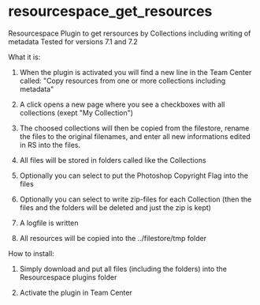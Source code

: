 # resourcespace_get_resources
Resourcespace Plugin to get rersources by Collections including writing of metadata
Tested for versions 7.1 and 7.2

What it is:

1. When the plugin is activated you will find a new line in the Team Center called: "Copy resources from one or more collections including metadata"

2. A click opens a new page where you see a checkboxes with all collections (exept "My Collection")

3. The choosed collections will then be copied from the filestore, rename the files to the original filenames, and enter all new informations edited in RS into the files.

4. All files will be stored in folders called like the Collections

5. Optionally you can select to put the Photoshop Copyright Flag into the files

6. Optionally you can select to write zip-files for each Collection (then the files and the folders will be deleted and just the zip is kept)

7. A logfile is written

8. All resources will be copied into the ../filestore/tmp folder

How to install:

1. Simply download and put all files (including the folders) into the Resourcespace plugins folder

2. Activate the plugin in Team Center
